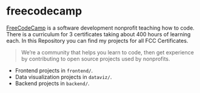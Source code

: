 # freecodecamp

[FreeCodeCamp](www.freecodecamp.com) is a software development nonprofit teaching how to code. There is a curriculum for 3 certificates taking about 400 hours of learning each.  In this Repository you can find my projects for all FCC Certificates.

> We’re a community that helps you learn to code, then get experience by contributing to open source projects used by nonprofits.

- Frontend projects in `frontend/`.
- Data visualization projects in `dataviz/`.
- Backend projects in `backend/`.

